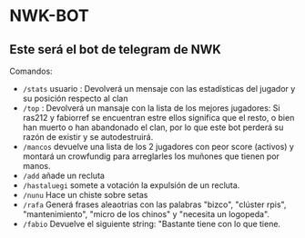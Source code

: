 # NWK-BOT
## Este será el bot de telegram de NWK
Comandos: 
* `/stats` usuario : Devolverá un mensaje con las estadísticas del jugador y su posición respecto al clan
* `/top` : Devolverá un mansaje con la lista de los mejores jugadores: Si ras212 y fabiorref se encuentran estre ellos significa que el resto, o bien han muerto o han abandonado el clan, por lo que este bot perderá su razón de existir y se autodestruirá.
* `/mancos` devuelve una lista de los 2 jugadores con peor score (activos) y montará un crowfundig para arreglarles los muñones que tienen por manos.
* `/add` añade un recluta
* `/hastaluegi` somete a votación la expulsión de un recluta.
* `/nunu` Hace un chiste sobre setas
* `/rafa` Generá frases aleaotrias con las palabras "bizco", "clúster rpis", "mantenimiento", "micro de los chinos" y "necesita un logopeda".
* `/fabio` Devuelve el siguiente string: "Bastante tiene con lo que tiene.
